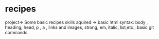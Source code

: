 # recipes
project=> Some basic recipes
skills aquired => basic html syntax: body , heading, head, p , a , links and images, strong, em, italic, list,etc., basic git commands
